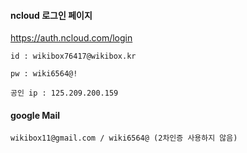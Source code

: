 #### ncloud 로그인 페이지

https://auth.ncloud.com/login

```
id : wikibox76417@wikibox.kr

pw : wiki6564@!

공인 ip : 125.209.200.159
```


#### google Mail

```
wikibox11@gmail.com / wiki6564@ (2차인증 사용하지 않음)
```

